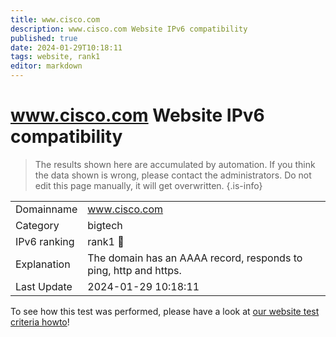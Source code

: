 ```yaml
---
title: www.cisco.com
description: www.cisco.com Website IPv6 compatibility
published: true
date: 2024-01-29T10:18:11
tags: website, rank1
editor: markdown
---
```


# www.cisco.com Website IPv6 compatibility

> The results shown here are accumulated by automation. If you think the data shown is wrong, please contact the administrators. 
> Do not edit this page manually, it will get overwritten.
{.is-info}


|   |   |
| - | - |
| Domainname | www.cisco.com
| Category | bigtech |
| IPv6 ranking | rank1 :1st_place_medal: |
| Explanation | The domain has an AAAA record, responds to ping, http and https. |
| Last Update | 2024-01-29 10:18:11 |

To see how this test was performed, please have a look at [our website test criteria howto](/howto/testcriteria/website)!

